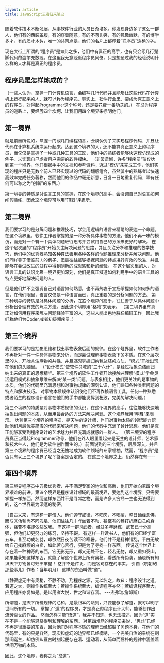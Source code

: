 ```yaml
---
layout: article
title: JavaScript王者归来笔记
---
```


随着软件技术不断发展，从事软件行业的人员日渐增多。你发现身边多了这么一群人，他们有的西装革履，有的穿着随意，有的不苟言笑，有的风趣幽默，有的博学多才，有的质朴木讷，唯一的共同点是，他们的名片上都印着“程序员”这样的字。


现在大街上所谓的“程序员”是如此之多，他们中有真正的高手，也有只会写几行蹩脚代码的滥竽充数者。在这里我无意贬低程序员同僚，只是想通过我的经验说明什么样的人才算是真正的程序员。

## 程序员是怎样炼成的？
（一些人认为，掌握一门计算机语言，会编写几行代码并且能够让这些代码在计算机上运行起来的人，就可以称为程序员。事实上，软件行业里，要成为真正意义上的程序员，对得起Programmer这个称号，还是要花费一番功夫的。） 在成为程序员的道路上，要经历四个坎坷，让我们用四个境界来标明他们。

## 第一境界
就是前面所说的，掌握一门或几门编程语言，会模仿例子来实现程序代码，并且让代码在计算机系统中运行起来。达到这个境界的人，还不能算真正意义上的程序员，而仅仅是掌握了一种或几种工具的工匠，他们中的熟练者能够快速模仿现成的例子，以实现自己或者用户需要的软件模块。 
（非常遗憾，许多“程序员”仅仅达到第一个境界，他们根据手中的文档和参考资料，通过“模仿”来完成工作，他们实现的程序只是无数个前人已经实现过的代码的翻版组合，虽然其中的熟练者以快速高效率完成任务著称，然而他们的作品中毫无新意，日复一日地重复代码，罕有任何可以称之为“创新”的东西。） 


第一境界的特质是对语言工具的掌握，在这个境界的高手，会强调自己对语言如何如何熟练，因此这个境界可以用“知器”来表示。

## 第二境界
我们要学习的是分解问题和推理技巧，学会用逻辑的语言来精确的表达一个命题。在这个境界里，软件工作者掌握的是一种分析具体事物的方法，他们不再一味的模仿，而是对一个有一个具体问题进行思考并尝试用自己的方法来更好的解决。 
在这个层次里的“程序员”开始关注解决问题的思路，并且关注分析和推理的数学技巧，他们中的优秀者熟知各种算法善用各种各样的命题推理来分析并解决问题。他们同样善于借鉴前人的例子，但是往往能够根据问题的特点进行有效的改进，并且能够在尝试改进的过程中得到创新的成就感和新的经验。
在这个层次里的人，对语言工具的认识比第一境界更加深刻，他们是真正知道如何利用手中的语言工具的特点更好地解决问题的人。



但是他们并不会强调自己对语言如何熟悉，也不再热衷于宣扬掌握如何如何多的语言，在他们眼里，语言仅仅是一种语言而已，真正重要的是分析问题的方法。 
第二种境界的特质是对具体问题的分析，在这个境界的高手，往往善于从具体问题中分析出合理有效的解决方法。因此这个境界用“格物”来表示。 （第二境界里有真正对如何用程序来解决问题经验丰富的人，这些人能出色地胜任编码工作，因此我们称他们为Coder,或者初级程序员。）

## 第三个境界
我们要学习的是抽象思维和找出事物表象后面的规律。在这个境界里，软件工作者不再针对一件一件具体事物来分析，而是尝试理解事物表象下的本质。在这个层次里的人，开始关注事物的共性，并且逐渐掌握归纳和总结的方法。“模式”开始出现在他们的头脑里。 
（“设计模式”使软件领域的“三十六计”，是经过抽象总结而归纳出来的真正的思想精华。第三个境界的软件工作者开始接触并理解“模式”学会灵活运用模式和抽象思维来解决“某一类”问题。与表象相比，他们更关注的是事物的本质，他们的代码里充满思想和对事物规律的深刻认识，他们熟知各种类型问题的特点和解决技巧。
对事物本质规律认识使他们不再依赖语言工具，任何一种熟悉或者陌生的程序设计语言在他们的手中都能发挥到极致，完美的解决问题。）


第三个境界的特质是对事物本质规律的认识，在这个境界的高手，往往能够快速地抽象出问题的本质，从而用最合适的方法来解决问题。这个境界我用“明理”来表示。 
达到第三个境界的程序员，是天生的设计师，他们对事物本质的领悟能力帮助他们用最优美简洁的代码来解决问题，他们的代码中充满了设计思想。他们是真正能够享受到程序设计的艺术魅力并且充满成就感的一群人。
（第三境界的程序员真正当得起Programmer称号，他们在外人眼里看起来是天生的设计师、艺术家和技术牛人，他们是为软件创作而生的。） 前面说到的三个境界，层层深入，并且第三个境界的程序员已经当之无愧地成为软件领域的专家领袖，然而，“程序员”是否只有以上三个境界了呢？答案是否定的。
在这三个境界之上，仍然存在有----

## 第四个境界
第三境界程序员中的极优秀者，并不满足专家的地位和高新，他们开始向第四个境界艰难的前进。第四个境界是程序设计领域的最高境界，要达到这个境界，只需要掌握一样东西，然而这样东西并不是寻常之物，而是许多人穷尽一生也无法得到的，这个世界最为深邃的秘密。


（自古以来，有这样一群僧人，他们遵守戒律，不吃肉，不喝酒，整日诵经念佛，而与其他和尚不同的是，他们往往几十年坐着不动，甚至有的鞭打折磨自己的身体，痛苦不堪却依然故我。 有这样一群习武者，经过多年磨练，武艺已十分高强，但他们却更努力的练习，坚持不辍。 
有这样一群读书人，他们有的已经学富五车，甚至功成名就，却依然日夜苦读不论寒暑。他们并不是精神错乱，平白无故给自己找麻烦的白痴，如此苦心苦行，只是为了寻找一样东西。 
传说这个世界上存在着一种神奇的东西，它无影无形，却又无处不在，轻若无物，却又重如泰山，如果能获知这样东西，就能了解这个世界上所有奥秘，看透所有伪装，通晓所有知识天下万物皆可归于掌握！ 这并不是传说，而是客观存在的事实。 
引自《明朝的那些事儿》作者：当年明月） 这样的东西叫做“道”。 


（静寂虚无中有奥秘，不静不动，乃程序之源，无以名之，故曰：程序设计之道。若道之大，则操作系统至大；若操作系统至大，编译程序亦然；若编译程序至大，应用程序亦复如是。是以用者大悦，世之和谐存焉。  ---杰弗瑞.詹姆斯）



所谓道，是天下所有规律的总和，是最根本的法则，只要能够了解道，就可以明了世间所有的一切。 掌握了“道”的程序员，才是真正的程序设计大师，能够创作出流芳百世的作品。 然而怎样才能“悟道”，我并不知道，也无法描述，因为“道”实在不是一个能够轻易得到和理解的东西。 
对第四境界的程序员来说，“思想”已经不再是很重要的东西，因为他们对程序本质的理解已经超越了问题本身，在他们的代码里，有的只是自然，现实和虚幻的边界都已经模糊，一个完美自治的系统在刹那间诞生，却仿佛从亘古时刻起便存在着、运动着，从简单而质朴的规律中涵盖着世间万物的本质。


因此，这个境界，我称之为“成道”。

